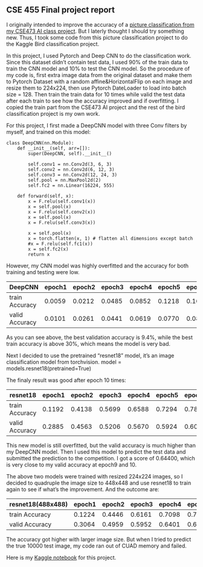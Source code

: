 ## CSE 455 Final project report ##
I originally intended to improve the accuracy of a [picture classification from my CSE473 AI class project](https://courses.cs.washington.edu/courses/cse473/22wi/assignments/hw5/index.html). But I laterly thought I should try something new. Thus, I took some code from this picture classification project to do the Kaggle Bird classification project. 

In this project, I used Pytorch and Deep CNN to do the classification work. Since this dataset didn’t contain test data, I used 90% of the train data to train the CNN model and 10% to test the CNN model. 
So the procedure of my code is, first extra image data from the original dataset and make them to Pytorch Dataset with a random affine&HorizontalFlip on each image and resize them to 224x224, then use Pytorch DateLoader to load into batch size = 128. Then train the train data for 10 times while valid the test data after each train to see how the accuracy improved and if overfitting. I copied the train part from the CSE473 AI project and the rest of the bird classification project is my own work.

For this project, I first made a DeepCNN model with three Conv filters by myself, and trained on this model:

    class DeepCNN(nn.Module):
        def __init__(self, arr=[]):
            super(DeepCNN, self).__init__()
            
            self.conv1 = nn.Conv2d(3, 6, 3)           
            self.conv2 = nn.Conv2d(6, 12, 3)          
            self.conv3 = nn.Conv2d(12, 24, 3)         
            self.pool = nn.MaxPool2d(2)
            self.fc2 = nn.Linear(16224, 555)       

        def forward(self, x):
            x = F.relu(self.conv1(x))
            x = self.pool(x)
            x = F.relu(self.conv2(x))
            x = self.pool(x)
            x = F.relu(self.conv3(x))

            x = self.pool(x)
            x = torch.flatten(x, 1) # flatten all dimensions except batch
            #x = F.relu(self.fc1(x))
            x = self.fc2(x)
            return x
            
            
However, my CNN model was highly overfitted and the accuracy for both training and testing were low.

|      DeepCNN    | epoch1 | epoch2 | epoch3 | epoch4 | epoch5 | epoch6 | epoch7 | epoch8 | epoch9 | epoch10 |
|  -------------- | ------ | ------ | ------ | ------ | ------ | ------ | ------ | ------ | ------ | ------  |
|  train Accuracy | 0.0059 | 0.0212 | 0.0485 | 0.0852 | 0.1218 | 0.1614 | 0.1959 | 0.2349 | 0.2673 | 0.3017  |
|  valid Accuracy | 0.0101 | 0.0261 | 0.0441 | 0.0619 | 0.0770 | 0.0876 | 0.0845 | 0.0941 | 0.0936 | 0.0936  |

As you can see above, the best validation accuracy is 9.4%, while the best train accuracy is above 30%, which means the model is very bad.

Next I decided to use the pretrained “resnet18” model, it’s an image classification model from torchvision. 
    model = models.resnet18(pretrained=True)
    
The finaly result was good after epoch 10 times:

|      resnet18   | epoch1 | epoch2 | epoch3 | epoch4 | epoch5 | epoch6 | epoch7 | epoch8 | epoch9 | epoch10 |
|  -------------- | ------ | ------ | ------ | ------ | ------ | ------ | ------ | ------ | ------ | ------: |
|  train Accuracy | 0.1192 | 0.4138 | 0.5699 | 0.6588 | 0.7294 | 0.7822 | 0.8165 | 0.8467 | 0.8714 | 0.8871  |
|  valid Accuracy | 0.2885 | 0.4563 | 0.5206 | 0.5670 | 0.5924 | 0.6082 | 0.6193 | 0.6212 | 0.6432 | 0.6414  |

This new model is still overfitted, but the valid accuracy is much higher than my DeepCNN model. Then I used this model to predict the test data and submitted the prediction to the competition. I got a score of 0.64400, which is very close to my valid accuracy at epoch9 and 10.

The above two models were trained with resized 224x224 images, so I decided to quadruple the image size to 448x448 and use resnet18 to train again to see if what’s the improvement. And the outcome are:

|resnet18(488x488)| epoch1 | epoch2 | epoch3 | epoch4 | epoch5 | epoch6 | epoch7 | epoch8 | epoch9 | epoch10 |
|  -------------- | ------ | ------ | ------ | ------ | ------ | ------ | ------ | ------ | ------ | ------: |
|  train Accuracy | 0.1224 | 0.4446 | 0.6161 | 0.7098 | 0.7690 | 0.8060 | 0.8363 | 0.8589 | 0.8776 | 0.8925  |
|  valid Accuracy | 0.3064 | 0.4959 | 0.5952 | 0.6401 | 0.6663 | 0.6852 | 0.7088 | 0.7080 | 0.7212 | 0.7243  |

The accuracy got higher with larger image size. But when I tried to predict the true 10000 test image, my code ran out of CUAD memory and failed. 

Here is my [Kaggle notebook](https://www.kaggle.com/code/cuiboqiang/notebook8868ae484c) for this project.
